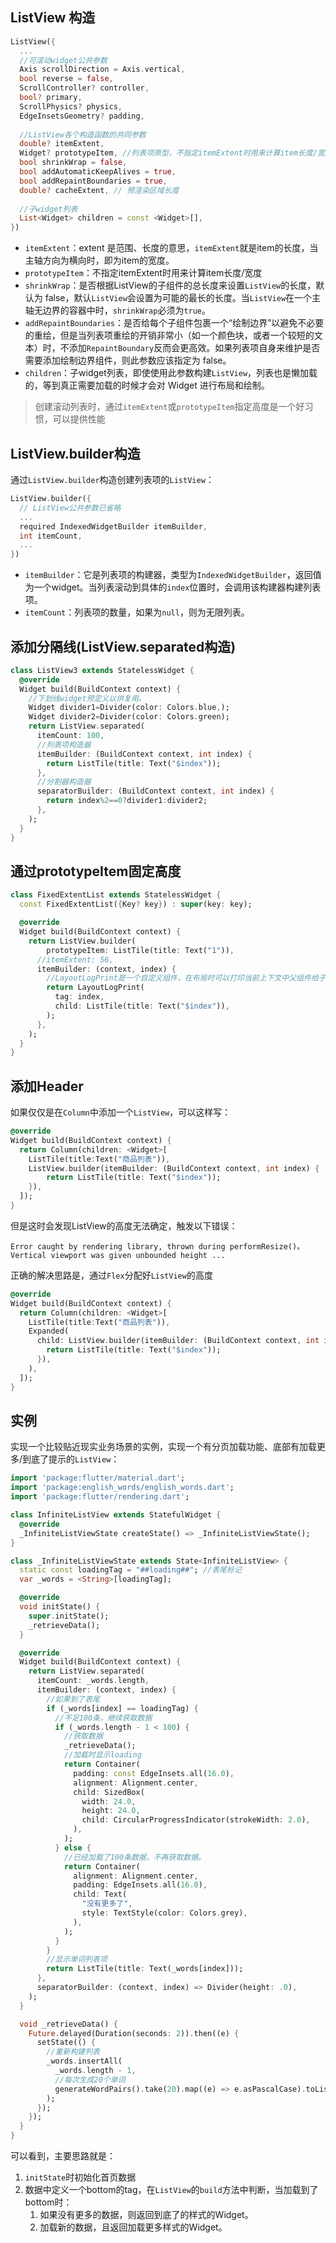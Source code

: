 ## ListView 构造

```dart
ListView({
  ...  
  //可滚动widget公共参数
  Axis scrollDirection = Axis.vertical,
  bool reverse = false,
  ScrollController? controller,
  bool? primary,
  ScrollPhysics? physics,
  EdgeInsetsGeometry? padding,
  
  //ListView各个构造函数的共同参数  
  double? itemExtent,
  Widget? prototypeItem, //列表项原型，不指定itemExtent时用来计算item长度/宽度
  bool shrinkWrap = false,
  bool addAutomaticKeepAlives = true,
  bool addRepaintBoundaries = true,
  double? cacheExtent, // 预渲染区域长度
    
  //子widget列表
  List<Widget> children = const <Widget>[],
})
```

- `itemExtent`：extent 是范围、长度的意思，`itemExtent`就是item的长度，当主轴方向为横向时，即为item的宽度。
- `prototypeItem`：不指定itemExtent时用来计算item长度/宽度
- `shrinkWrap`：是否根据ListView的子组件的总长度来设置`ListView`的长度，默认为 false，默认`ListView`会设置为可能的最长的长度。当`ListView`在一个主轴无边界的容器中时，`shrinkWrap`必须为`true`。
- `addRepaintBoundaries`：是否给每个子组件包裹一个“绘制边界”以避免不必要的重绘，但是当列表项重绘的开销非常小（如一个颜色块，或者一个较短的文本）时，不添加`RepaintBoundary`反而会更高效。如果列表项自身来维护是否需要添加绘制边界组件，则此参数应该指定为 false。
- `children`：子widget列表，即使使用此参数构建`ListView`，列表也是懒加载的，等到真正需要加载的时候才会对 Widget 进行布局和绘制。

> 创建滚动列表时，通过`itemExtent`或`prototypeItem`指定高度是一个好习惯，可以提供性能



## ListView.builder构造

通过`ListView.builder`构造创建列表项的`ListView`：

```dart
ListView.builder({
  // ListView公共参数已省略  
  ...
  required IndexedWidgetBuilder itemBuilder,
  int itemCount,
  ...
})
```

- `itemBuilder`：它是列表项的构建器，类型为`IndexedWidgetBuilder`，返回值为一个widget。当列表滚动到具体的`index`位置时，会调用该构建器构建列表项。
- `itemCount`：列表项的数量，如果为`null`，则为无限列表。



## 添加分隔线(ListView.separated构造)

```dart
class ListView3 extends StatelessWidget {
  @override
  Widget build(BuildContext context) {
    //下划线widget预定义以供复用。  
    Widget divider1=Divider(color: Colors.blue,);
    Widget divider2=Divider(color: Colors.green);
    return ListView.separated(
      itemCount: 100,
      //列表项构造器
      itemBuilder: (BuildContext context, int index) {
        return ListTile(title: Text("$index"));
      },
      //分割器构造器
      separatorBuilder: (BuildContext context, int index) {
        return index%2==0?divider1:divider2;
      },
    );
  }
}
```



## 通过prototypeItem固定高度

```dart
class FixedExtentList extends StatelessWidget {
  const FixedExtentList({Key? key}) : super(key: key);

  @override
  Widget build(BuildContext context) {
    return ListView.builder(
   		prototypeItem: ListTile(title: Text("1")),
      //itemExtent: 56,
      itemBuilder: (context, index) {
        //LayoutLogPrint是一个自定义组件，在布局时可以打印当前上下文中父组件给子组件的约束信息
        return LayoutLogPrint(
          tag: index, 
          child: ListTile(title: Text("$index")),
        );
      },
    );
  }
}
```



## 添加Header

如果仅仅是在`Column`中添加一个`ListView`，可以这样写：

```dart
@override
Widget build(BuildContext context) {
  return Column(children: <Widget>[
    ListTile(title:Text("商品列表")),
    ListView.builder(itemBuilder: (BuildContext context, int index) {
        return ListTile(title: Text("$index"));
    }),
  ]);
}
```

但是这时会发现ListView的高度无法确定，触发以下错误：

```text
Error caught by rendering library, thrown during performResize()。
Vertical viewport was given unbounded height ...
```

正确的解决思路是，通过`Flex`分配好`ListView`的高度

```dart
@override
Widget build(BuildContext context) {
  return Column(children: <Widget>[
    ListTile(title:Text("商品列表")),
    Expanded(
      child: ListView.builder(itemBuilder: (BuildContext context, int index) {
        return ListTile(title: Text("$index"));
      }),
    ),
  ]);
}
```



## 实例

实现一个比较贴近现实业务场景的实例，实现一个有分页加载功能、底部有加载更多/到底了提示的`ListView`：

```dart
import 'package:flutter/material.dart';
import 'package:english_words/english_words.dart';
import 'package:flutter/rendering.dart';

class InfiniteListView extends StatefulWidget {
  @override
  _InfiniteListViewState createState() => _InfiniteListViewState();
}

class _InfiniteListViewState extends State<InfiniteListView> {
  static const loadingTag = "##loading##"; //表尾标记
  var _words = <String>[loadingTag];

  @override
  void initState() {
    super.initState();
    _retrieveData();
  }

  @override
  Widget build(BuildContext context) {
    return ListView.separated(
      itemCount: _words.length,
      itemBuilder: (context, index) {
        //如果到了表尾
        if (_words[index] == loadingTag) {
          //不足100条，继续获取数据
          if (_words.length - 1 < 100) {
            //获取数据
            _retrieveData();
            //加载时显示loading
            return Container(
              padding: const EdgeInsets.all(16.0),
              alignment: Alignment.center,
              child: SizedBox(
                width: 24.0,
                height: 24.0,
                child: CircularProgressIndicator(strokeWidth: 2.0),
              ),
            );
          } else {
            //已经加载了100条数据，不再获取数据。
            return Container(
              alignment: Alignment.center,
              padding: EdgeInsets.all(16.0),
              child: Text(
                "没有更多了",
                style: TextStyle(color: Colors.grey),
              ),
            );
          }
        }
        //显示单词列表项
        return ListTile(title: Text(_words[index]));
      },
      separatorBuilder: (context, index) => Divider(height: .0),
    );
  }

  void _retrieveData() {
    Future.delayed(Duration(seconds: 2)).then((e) {
      setState(() {
        //重新构建列表
        _words.insertAll(
          _words.length - 1,
          //每次生成20个单词
          generateWordPairs().take(20).map((e) => e.asPascalCase).toList(),
        );
      });
    });
  }
}
```

可以看到，主要思路就是：

1. `initState`时初始化首页数据
2. 数据中定义一个bottom的tag，在`ListView`的`build`方法中判断，当加载到了bottom时：
   1. 如果没有更多的数据，则返回到底了的样式的Widget。
   2. 加载新的数据，且返回加载更多样式的Widget。